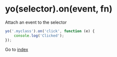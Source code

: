 # yo(selector).on(event, fn) 

Attach an event to the selector

```javascript
yo('.myclass').on('click', function (e) {
    console.log('Clicked');
});
```


Go to [index](toc.md)